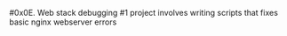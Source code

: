 #0x0E. Web stack debugging #1
project involves writing scripts that fixes
basic nginx webserver errors
